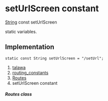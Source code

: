 
<div>

# setUrlScreen constant

</div>


[String](https://api.flutter.dev/flutter/dart-core/String-class.html)
const setUrlScreen



static variables.



## Implementation

``` language-dart
static const String setUrlScreen = "/setUrl";
```







1.  [talawa](../../index.html)
2.  [routing_constants](../../constants_routing_constants/)
3.  [Routes](../../constants_routing_constants/Routes-class.html)
4.  setUrlScreen constant

##### Routes class







